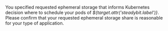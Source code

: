 You specified requested ephemeral storage that informs Kubernetes decision where to schedule your pods of *${target.attr('steadybit.label')}*.
Please confirm that your requested ephemeral storage share is reasonable for your type of application.
